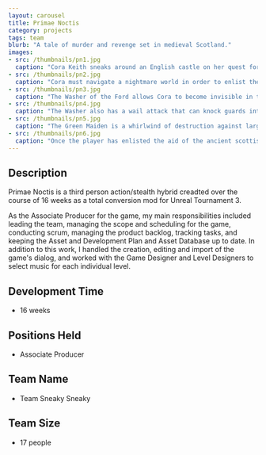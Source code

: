```yaml
---
layout: carousel
title: Primae Noctis
category: projects
tags: team
blurb: "A tale of murder and revenge set in medieval Scotland."
images:
- src: /thumbnails/pn1.jpg
  caption: "Cora Keith sneaks around an English castle on her quest for revenge against Lord Anacletus."
- src: /thumbnails/pn2.jpg
  caption: "Cora must navigate a nightmare world in order to enlist the aid of two faerie spirits, each with their own unique abilities."
- src: /thumbnails/pn3.jpg
  caption: "The Washer of the Ford allows Cora to become invisible in the shadows and blow out torches."
- src: /thumbnails/pn4.jpg
  caption: "The Washer also has a wail attack that can knock guards into deadly hazards."
- src: /thumbnails/pn5.jpg
  caption: "The Green Maiden is a whirlwind of destruction against large numbers of enemies, but is extremely weak against smaller groups."
- src: /thumbnails/pn6.jpg
  caption: "Once the player has enlisted the aid of the ancient scottish spirits, they are free to take their revenge against the English lord."
---
```


## Description

Primae Noctis is a third person action/stealth hybrid creadted over the course of 16 weeks as a total conversion mod for Unreal Tournament 3.

As the Associate Producer for the game, my main responsibilities included leading the team, managing the scope and scheduling for the game, conducting scrum, managing the product backlog, tracking tasks, and keeping the Asset and Development Plan and Asset Database up to date. In addition to this work, I handled the creation, editing and import of the game's dialog, and worked with the Game Designer and Level Designers to select music for each individual level.

## Development Time
- 16 weeks

## Positions Held
- Associate Producer

## Team Name
- Team Sneaky Sneaky

## Team Size
- 17 people
